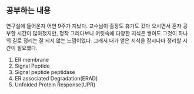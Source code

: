 ## 공부하는 내용

연구실에 들어온지 어연 9주가 지났다. 교수님이 출장도 휴가도 갔다 오시면서 혼자 공부할 시간이 많아졌지만, 정작 그러다보니 머릿속에 다양한 지식은 쌓여도 그것이 하나의 길로 정리는 잘 되지 않는 느낌이었다.
그래서 내가 얻은 지식을 잠시나마 정리할 시간이 필요했다.

1. ER membrane
2. Signal Peptide
3. Signal peptide peptidase
4. ER associated Degradation(ERAD)
5. Unfolded Protein Response(UPR)
